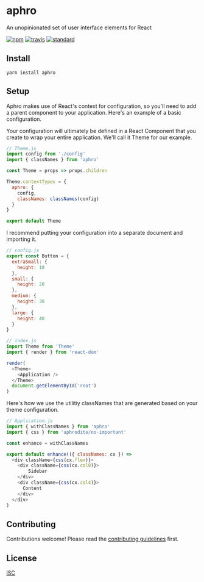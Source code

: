 # aphro

An unopinionated set of user interface elements for React

[![npm][npm-image]][npm-url]
[![travis][travis-image]][travis-url]
[![standard][standard-image]][standard-url]

[npm-image]: https://img.shields.io/npm/v/aphro.svg?style=flat-square
[npm-url]: https://www.npmjs.com/package/aphro
[travis-image]: https://img.shields.io/travis/bentatum/aphro.svg?style=flat-square
[travis-url]: https://travis-ci.org/bentatum/aphro
[standard-image]: https://img.shields.io/badge/code%20style-standard-brightgreen.svg?style=flat-square
[standard-url]: http://npm.im/standard

## Install

```
yarn install aphro
```

## Setup
Aphro makes use of React's context for configuration, so you'll need to add a parent component to your application. Here's an example of a basic configuration.

Your configuration will ultimately be defined in a React Component that you create to wrap your entire application. We'll call it Theme for our example.

```js
// Theme.js
import config from './config'
import { classNames } from 'aphro'

const Theme = props => props.children

Theme.contextTypes = {
  aphro: { 
    config,
    classNames: classNames(config)
  }
}

export default Theme
```

I recommend putting your configuration into a separate document and importing it.

```js
// config.js
export const Button = {
  extraSmall: {
    height: 10
  },
  small: {
    height: 20
  },
  medium: {
    height: 30
  },
  large: {
    height: 40
  }
}
```

```js
// index.js
import Theme from 'Theme'
import { render } from 'react-dom'

render(
  <Theme>
    <Application />
  </Theme>
  document.getElementById('root')
)
```

Here's how we use the utilitiy classNames that are generated based on your theme configuration.

```js
// Application.js
import { withClassNames } from 'aphro'
import { css } from 'aphrodite/no-important'

const enhance = withClassNames

export default enhance(({ classNames: cx }) =>
  <div className={css(cx.flex)}>
    <div className={css(cx.col8)}>
        Sidebar
    </div>
    <div className={css(cx.col4)}>
      Content
    </div>
  </div>
)
```

## Contributing

Contributions welcome! Please read the [contributing guidelines](CONTRIBUTING.md) first.

## License

[ISC](LICENSE.md)
